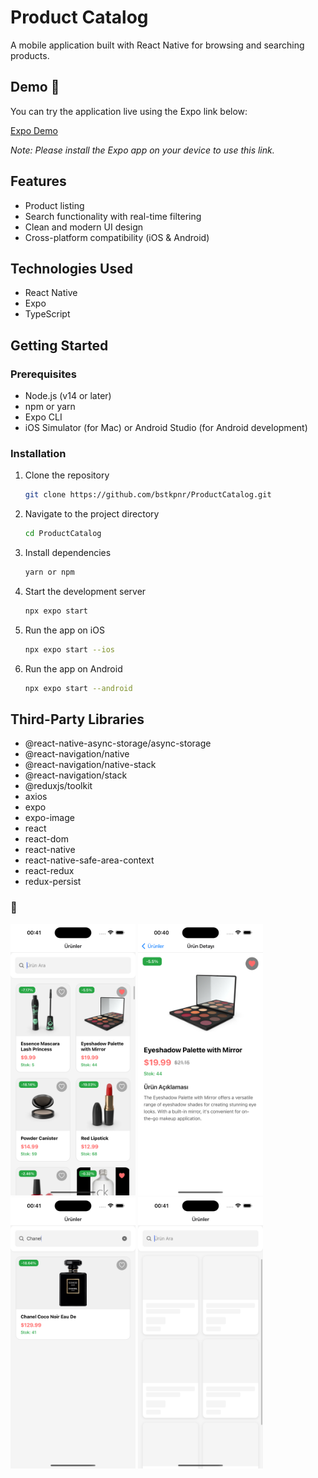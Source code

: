 # Product Catalog

A mobile application built with React Native for browsing and searching products.

## Demo 👋

You can try the application live using the Expo link below:

[Expo Demo](https://expo.dev/preview/update?message=Added%20Product%20Project&updateRuntimeVersion=1.0.0&createdAt=2025-01-26T21%3A35%3A10.903Z&slug=exp&projectId=d8504113-7e9d-4f40-ba0c-3cebb773a64c&group=6a2e0218-aca5-47e9-ae25-a6a479207c26)

*Note: Please install the Expo app on your device to use this link.*

## Features

- Product listing
- Search functionality with real-time filtering
- Clean and modern UI design
- Cross-platform compatibility (iOS & Android)

## Technologies Used
- React Native
- Expo
- TypeScript



## Getting Started

### Prerequisites

- Node.js (v14 or later)
- npm or yarn
- Expo CLI
- iOS Simulator (for Mac) or Android Studio (for Android development)

### Installation

1. Clone the repository
   ```bash
   git clone https://github.com/bstkpnr/ProductCatalog.git
   ```
2. Navigate to the project directory
   ```bash
   cd ProductCatalog
   ```
3. Install dependencies
   ```bash
   yarn or npm 
   ```
4. Start the development server
   ```bash
   npx expo start
   ```
5. Run the app on iOS
   ```bash
   npx expo start --ios
   ```
6. Run the app on Android
   ```bash
   npx expo start --android
   ```

## Third-Party Libraries

- @react-native-async-storage/async-storage
- @react-navigation/native
- @react-navigation/native-stack
- @react-navigation/stack
- @reduxjs/toolkit
- axios
- expo
- expo-image
- react
- react-dom
- react-native
- react-native-safe-area-context
- react-redux
- redux-persist

### 👋
<div class="d-flex align-items-center justify-content-center" style="height: 250px;">
<img src="assets/images/img4.png" width='200px'>
<img src="assets/images/img2.png" width='200px'>
<img src="assets/images/img3.png" width='200px'>
<img src="assets/images/img5.png" width='200px'>


</div>


